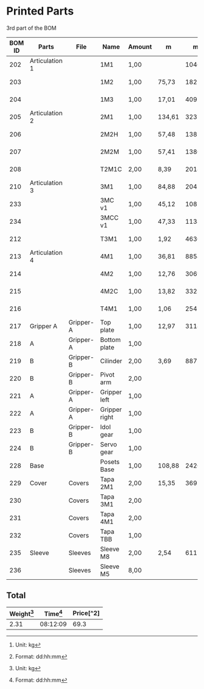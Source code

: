 # Printed Parts

3rd part of the BOM

| BOM ID | Parts          | File      | Name          | Amount | m      | mm^3      | weight[^0] | price   | time[^1] |
| ------ | -------------- | --------- | ------------- | ------ | ------ | --------- | ------ | ------- | -------- |
| 202    | Articulation 1 |           | 1M1           | 1,00   |        | 104682,95 | 129,81 | 3,78 €  | 00:11:13 |
| 203    |                |           | 1M2           | 1,00   | 75,73  | 182152,89 | 225,87 | 6,28 €  | 00:19:26 |
| 204    |                |           | 1M3           | 1,00   | 17,01  | 40911,15  | 50,73  | 1,41 €  | 00:04:41 |
| 205    | Articulation 2 |           | 2M1           | 1,00   | 134,61 | 323784,49 | 401,49 | 11,17 € | 01:10:52 |
| 206    |                |           | 2M2H          | 1,00   | 57,48  | 138251,49 | 171,43 | 4,77 €  | 00:15:10 |
| 207    |                |           | 2M2M          | 1,00   | 57,41  | 138092,06 | 171,23 | 4,76 €  | 00:15:05 |
| 208    |                |           | T2M1C         | 2,00   | 8,39   | 20186,8   | 25,03  | 0,70 €  | 00:02:00 |
| 210    | Articulation 3 |           | 3M1           | 1,00   | 84,88  | 204163,81 | 253,16 | 7,04 €  | 00:21:59 |
| 233    |                |           | 3MC v1        | 1,00   | 45,12  | 108536,4  | 134,59 | 3,74 €  | 00:12:23 |
| 234    |                |           | 3MCC v1       | 1,00   | 47,33  | 113845,58 | 141,17 | 3,93 €  | 00:13:04 |
| 212    |                |           | T3M1          | 1,00   | 1,92   | 4630,04   | 5,74   | 0,16 €  | 00:00:39 |
| 213    | Articulation 4 |           | 4M1           | 1,00   | 36,81  | 88546,19  | 109,80 | 3,05 €  | 00:10:07 |
| 214    |                |           | 4M2           | 1,00   | 12,76  | 30699,4   | 38,07  | 1,06 €  | 00:03:41 |
| 215    |                |           | 4M2C          | 1,00   | 13,82  | 33235,94  | 41,21  | 1,15 €  | 00:04:13 |
| 216    |                |           | T4M1          | 1,00   | 1,06   | 2541,97   | 3,15   | 0,09 €  | 00:00:38 |
| 217    | Gripper A      | Gripper-A | Top plate     | 1,00   | 12,97  | 31184,63  | 38,67  | 1,08 €  | 00:04:05 |
| 218    | A              | Gripper-A | Bottom plate  | 1,00   |        |           |        |         |          |
| 219    | B              | Gripper-B | Cilinder      | 2,00   | 3,69   | 8875,77   | 11,01  | 0,31 €  | 00:01:15 |
| 220    | B              | Gripper-B | Pivot arm     | 2,00   |        |           |        |         |          |
| 221    | A              | Gripper-A | Gripper left  | 1,00   |        |           |        |         |          |
| 222    | A              | Gripper-A | Gripper right | 1,00   |        |           |        |         |          |
| 223    | B              | Gripper-B | Idol gear     | 1,00   |        |           |        |         |          |
| 224    | B              | Gripper-B | Servo gear    | 1,00   |        |           |        |         |          |
| 228    | Base           |           | Posets Base   | 1,00   | 108,88 | 242639,8  | 300,87 | 8,31 €  | 01:00:43 |
| 229    | Cover          | Covers    | Tapa 2M1      | 2,00   | 15,35  | 36913,35  | 45,77  | 1,27 €  | 00:03:51 |
| 230    |                | Covers    | Tapa 3M1      | 2,00   |        |           |        |         |          |
| 231    |                | Covers    | Tapa 4M1      | 2,00   |        |           |        |         |          |
| 232    |                | Covers    | Tapa TBB      | 1,00   |        |           |        |         |          |
| 235    | Sleeve         | Sleeves   | Sleeve M8     | 2,00   | 2,54   | 6117,33   | 7,59   | 0,21 €  | 00:01:04 |
| 236    |                | Sleeves   | Sleeve M5     | 8,00   |        |           |        |         |          |

## Total 
| Weight[^0] | Time[^1] | Price[^2] |
| --- | --- | --- |
| 2.31 | 08:12:09 | 69.3 |


[^1]: Format: dd:hh:mm
[^0]: Unit: kg
[^3]: Unit Euro and assuming that 1kg Material costs €30
